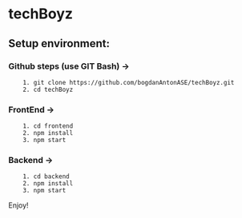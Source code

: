 # techBoyz

## Setup environment:

### Github steps (use GIT Bash) -><br/>
```
    1. git clone https://github.com/bogdanAntonASE/techBoyz.git
    2. cd techBoyz
```    
### FrontEnd -><br/>
```
    1. cd frontend
    2. npm install
    3. npm start
```    
### Backend -><br/>
```
    1. cd backend
    2. npm install
    3. npm start
```

Enjoy!
